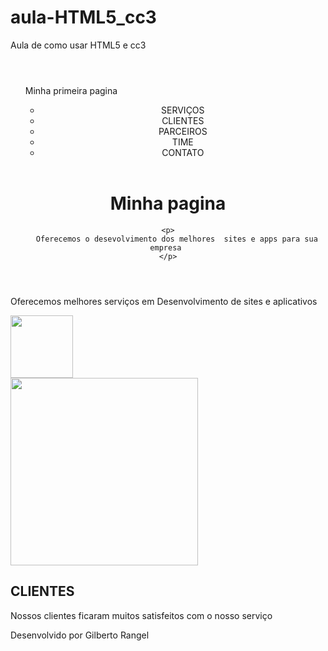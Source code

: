 # aula-HTML5_cc3
Aula de como usar HTML5 e cc3
<!DOCTYPE html>
<html lang="pt-br">
<header>

<meta- charset="utf-8">
<title>minha pagina</title>
</header>
<body>
    <nav>
<ul>
    <p>Minha primeira pagina</p>
<ul>
<header>
    <li>SERVIÇOS</li>
    <li>CLIENTES</li>
    <li>PARCEIROS</li>
    <li>TIME</LI>
    <li>CONTATO</li>
    </ul>
</nav>
<header>
    <h1>Minha pagina</h1>
    
    <p>
        Oferecemos o desevolvimento dos melhores  sites e apps para sua empresa 
    </p>
</header>
<section id="servicos">
    <p>
        Oferecemos melhores serviços em 
        Desenvolvimento de sites e aplicativos
    </p>
    <img src="img/sites.jpg" width="100px">
</section id="clientes">
</div>
<div>
    <img src="img/app.jpeg" width="300px">
</div>
</section>
<h2>CLIENTES</h2>
<P>Nossos clientes ficaram muitos satisfeitos 
    com o nosso serviço</P>
</section>

</section>


<footer>
    <p>Desenvolvido por Gilberto Rangel</p>

</footer>
<body>

</body>
</html>

